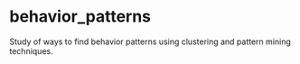 # behavior_patterns
Study of ways to find  behavior patterns using clustering and pattern mining techniques.
